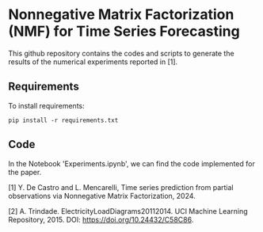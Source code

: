 # Nonnegative Matrix Factorization (NMF) for Time Series Forecasting

This github repository contains the codes and scripts to generate the results of the numerical experiments reported in [1]. 

## Requirements

To install requirements:

```setup
pip install -r requirements.txt
```

## Code

In the Notebook 'Experiments.ipynb', we can find the code implemented for the paper.

[1] Y. De Castro and L. Mencarelli, Time series prediction from partial observations via Nonnegative Matrix Factorization, 2024.

[2] A. Trindade. ElectricityLoadDiagrams20112014. UCI Machine Learning Repository, 2015. DOI: https://doi.org/10.24432/C58C86.

